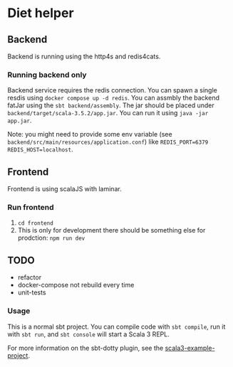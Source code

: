 # Diet helper

## Backend
Backend is running using the http4s and redis4cats.

### Running backend only
Backend service requires the redis connection. You can spawn a single resdis using `docker compose up -d redis`.
You can assmbly the backend fatJar using the `sbt backend/assembly`. The jar should be placed under `backend/target/scala-3.5.2/app.jar`. You can run it using `java -jar app.jar`.

Note: you might need to provide some env variable (see `backend/src/main/resources/application.conf`) like `REDIS_PORT=6379 REDIS_HOST=localhost`.

## Frontend
Frontend is using scalaJS with laminar.

### Run frontend

1. `cd frontend`
2. This is only for development there should be something else for prodction: `npm run dev`

## TODO

* refactor
* docker-compose not rebuild every time
* unit-tests

### Usage

This is a normal sbt project. You can compile code with `sbt compile`, run it with `sbt run`, and `sbt console` will start a Scala 3 REPL.

For more information on the sbt-dotty plugin, see the
[scala3-example-project](https://github.com/scala/scala3-example-project/blob/main/README.md).
